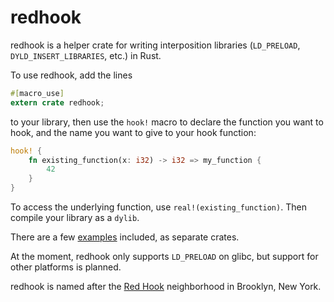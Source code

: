 redhook
=======

redhook is a helper crate for writing interposition libraries
(`LD_PRELOAD`, `DYLD_INSERT_LIBRARIES`, etc.) in Rust.

To use redhook, add the lines

```rust
#[macro_use]
extern crate redhook;
```

to your library, then use the `hook!` macro to declare the function you
want to hook, and the name you want to give to your hook function:

```rust
hook! {
    fn existing_function(x: i32) -> i32 => my_function {
        42
    }
}
```

To access the underlying function, use `real!(existing_function)`. Then
compile your library as a `dylib`.

There are a few [examples](examples) included, as separate crates.

At the moment, redhook only supports `LD_PRELOAD` on glibc, but support
for other platforms is planned.

redhook is named after the [Red Hook](http://en.wikipedia.org/wiki/Red_Hook,_Brooklyn)
neighborhood in Brooklyn, New York.
